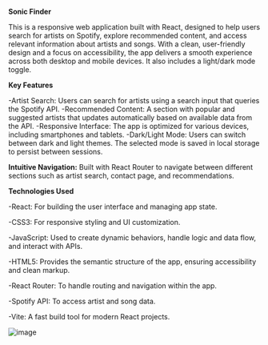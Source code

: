 **Sonic Finder**

This is a responsive web application built with React, designed to help users search for artists on Spotify, explore recommended content, and access relevant information about artists and songs. With a clean, user-friendly design and a focus on accessibility, the app delivers a smooth experience across both desktop and mobile devices. It also includes a light/dark mode toggle.

**Key Features**

-Artist Search: Users can search for artists using a search input that queries the Spotify API.
-Recommended Content: A section with popular and suggested artists that updates automatically based on available data from the API.
-Responsive Interface: The app is optimized for various devices, including smartphones and tablets.
-Dark/Light Mode: Users can switch between dark and light themes. The selected mode is saved in local storage to persist between sessions.

**Intuitive Navigation:** 
Built with React Router to navigate between different sections such as artist search, contact page, and recommendations.

**Technologies Used**

-React: For building the user interface and managing app state.

-CSS3: For responsive styling and UI customization.

-JavaScript: Used to create dynamic behaviors, handle logic and data flow, and interact with APIs.

-HTML5: Provides the semantic structure of the app, ensuring accessibility and clean markup.

-React Router: To handle routing and navigation within the app.

-Spotify API: To access artist and song data.

-Vite: A fast build tool for modern React projects.

![image](https://github.com/user-attachments/assets/9fb4c59f-f7b1-4c4f-8a11-9f19b458c331)

